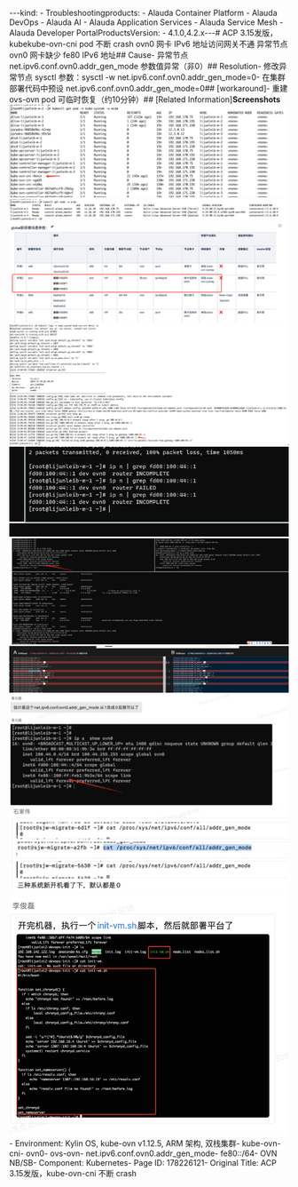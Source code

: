 ---kind:   - Troubleshootingproducts:    - Alauda Container Platform   - Alauda DevOps   - Alauda AI   - Alauda Application Services   - Alauda Service Mesh   - Alauda Developer PortalProductsVersion:   - 4.1.0,4.2.x---<!-- A type of document that involves encountering a fault, diag...it, performing root cause analysis, and providing solutions. --># ACP 3.15发版，kubekube-ovn-cni pod 不断 crash ovn0 网卡 IPv6 地址访问网关不通 异常节点 ovn0 网卡缺少 fe80 IPv6 地址## Cause- 异常节点 net.ipv6.conf.ovn0.addr_gen_mode 参数值异常（非0）## Resolution- 修改异常节点 sysctl 参数：sysctl -w net.ipv6.conf.ovn0.addr_gen_mode=0- 在集群部署代码中预设 net.ipv6.conf.ovn0.addr_gen_mode=0## [workaround]- 重建 ovs-ovn pod 可临时恢复（约10分钟）## [Related Information]**Screenshots**![](assets/acp-3-15fa-ban-kube-ovn-cni-bu-duan-crash/image-2023-12-19_9-31-37.png)![](assets/acp-3-15fa-ban-kube-ovn-cni-bu-duan-crash/image-2023-12-19_9-32-29.png)![](assets/acp-3-15fa-ban-kube-ovn-cni-bu-duan-crash/image-2023-12-19_9-40-43.png)![](assets/acp-3-15fa-ban-kube-ovn-cni-bu-duan-crash/image-2023-12-19_9-33-9.png)![](assets/acp-3-15fa-ban-kube-ovn-cni-bu-duan-crash/image-2023-12-19_9-41-51.png)![](assets/acp-3-15fa-ban-kube-ovn-cni-bu-duan-crash/image-2023-12-19_9-43-5.png)![](assets/acp-3-15fa-ban-kube-ovn-cni-bu-duan-crash/image-2023-12-19_9-44-8.png)![](assets/acp-3-15fa-ban-kube-ovn-cni-bu-duan-crash/image-2023-12-19_9-46-50.png)![](assets/acp-3-15fa-ban-kube-ovn-cni-bu-duan-crash/image-2023-12-19_9-47-53.png)![](assets/acp-3-15fa-ban-kube-ovn-cni-bu-duan-crash/image-2023-12-19_9-48-49.png)- Environment: Kylin OS, kube-ovn v1.12.5, ARM 架构, 双栈集群- kube-ovn-cni- ovn0- ovs-ovn- net.ipv6.conf.ovn0.addr_gen_mode- fe80::/64- OVN NB/SB- Component: Kubernetes- Page ID: 178226121- Original Title: ACP 3.15发版，kube-ovn-cni 不断 crash